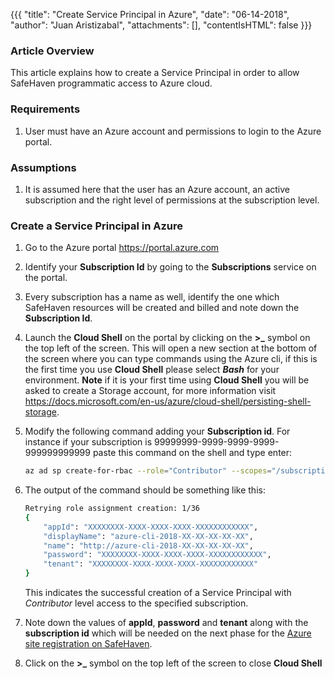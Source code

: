 {{{
  "title": "Create Service Principal in Azure",
  "date": "06-14-2018",
  "author": "Juan Aristizabal",
  "attachments": [],
  "contentIsHTML": false
}}}

### Article Overview
This article explains how to create a Service Principal in order to allow SafeHaven programmatic access to Azure cloud. 

### Requirements
1. User must have an Azure account and permissions to login to the Azure portal.

### Assumptions
1. It is assumed here that the user has an Azure account, an active subscription and the right level of permissions at the subscription level. 

### Create a Service Principal in Azure
1. Go to the Azure portal https://portal.azure.com 
2. Identify your **Subscription Id** by going to the **Subscriptions** service on the portal.
3. Every subscription has a name as well, identify the one which SafeHaven resources will be created and billed and note down the **Subscription Id**.
4. Launch the **Cloud Shell** on the portal by clicking on the **>_** symbol on the top left of the screen. This will open a new section at the bottom of the screen where you can type commands using the Azure cli, if this is the first time you use  **Cloud Shell** please select **_Bash_** for your environment. **Note** if it is your first time using **Cloud Shell** you will be asked to create a Storage account, for more information visit https://docs.microsoft.com/en-us/azure/cloud-shell/persisting-shell-storage.
5. Modify the following command adding your **Subscription id**. For instance if your subscription is 99999999-9999-9999-9999-999999999999 paste this command on the shell and type enter:
    ```bash
    az ad sp create-for-rbac --role="Contributor" --scopes="/subscriptions/99999999-9999-9999-9999-999999999999"
    ```
6. The output of the command should be something like this:
    ```bash
    Retrying role assignment creation: 1/36
    {
        "appId": "XXXXXXXX-XXXX-XXXX-XXXX-XXXXXXXXXXXX",
        "displayName": "azure-cli-2018-XX-XX-XX-XX-XX",
        "name": "http://azure-cli-2018-XX-XX-XX-XX-XX",
        "password": "XXXXXXXX-XXXX-XXXX-XXXX-XXXXXXXXXXXX",
        "tenant": "XXXXXXXX-XXXX-XXXX-XXXX-XXXXXXXXXXXX"
    }
    ```
    This indicates the successful creation of a Service Principal with _Contributor_ level access to the specified subscription. 
    
7. Note down the values of **appId**, **password** and **tenant** along with the **subscription id** which will be needed on the next phase for the [Azure site registration on SafeHaven](SiteRegistrationAzure.md).  
8. Click on the **>_** symbol on the top left of the screen to close **Cloud Shell**
